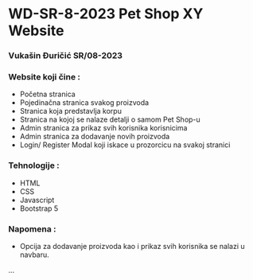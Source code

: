 # WD-SR-8-2023 Pet Shop XY Website


### Vukašin Đuričić SR/08-2023


### Website koji čine :
 - Početna stranica
 - Pojedinačna stranica svakog proizvoda
 - Stranica koja predstavlja korpu
 - Stranica na kojoj se nalaze detalji o samom Pet Shop-u
 - Admin stranica za prikaz svih korisnika korisnicima
 - Admin stranica za dodavanje novih proizvoda 
 - Login/ Register Modal koji iskace u prozorcicu na svakoj stranici

### Tehnologije :
 - HTML
 - CSS
 - Javascript
 - Bootstrap 5

### Napomena :
 - Opcija za dodavanje proizvoda kao i prikaz svih korisnika se nalazi u navbaru.

...
